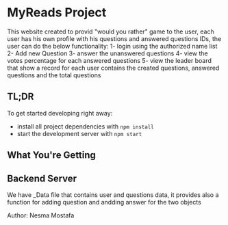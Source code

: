# MyReads Project


This website created to provid "would you rather" game to the user, each user has his own profile with his questions and answered questions IDs, 
the user can do the below functionality:
1- login using the authorized name list
2- Add new Question
3- answer the unanswered questions
4- view the votes percentage for each answered questions
5- view the leader board that show a record for each user contains the created questions, answered questions and the total questions
## TL;DR

To get started developing right away:

* install all project dependencies with `npm install`
* start the development server with `npm start`

## What You're Getting


## Backend Server

We have _Data file that contains user and questions data, it provides also a function for adding question and andding answer for the two objects

Author: Nesma Mostafa
